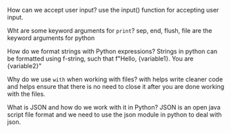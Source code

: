 
How can we accept user input?
use the input() function for accepting user input.

Wht are some keyword arguments for `print`?
sep, end, flush, file are the keyword arguments for python

How do we format strings with Python expressions?
Strings in python can be formatted using f-string, such that
f"Hello, {variable1}. You are {variable2}"


Why do we use `with` when working with files?
with helps write cleaner code and helps ensure that there is no need to close it after you are done working with the files.



What is JSON and how do we work with it in Python?
JSON is an open java script file format and we need to use the json module in python to deal with json. 